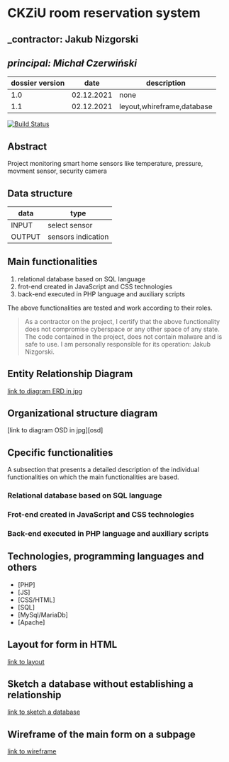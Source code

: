 # CKZiU room reservation system

## _contractor: Jakub Nizgorski
## _principal: Michał Czerwiński_


| dossier version | date | description |
| ------ | ------ | ------ |
| 1.0 | 02.12.2021 | none |
| 1.1 | 02.12.2021 | leyout,whireframe,database |

[![Build Status](https://travis-ci.org/joemccann/dillinger.svg?branch=master)](https://travis-ci.org/joemccann/dillinger)

## Abstract 
Project monitoring smart home sensors like temperature, pressure, movment sensor, security camera

## Data structure

| data | type |
| ------ | ------ |
| INPUT | select sensor |
| OUTPUT | sensors indication |

## Main functionalities

1. relational database based on SQL language
1. frot-end created in JavaScript and CSS technologies
1. back-end executed in PHP language and auxiliary scripts

The above functionalities are tested and work according to their roles.

> As a contractor on the project, I certify that the above functionality 
> does not compromise cyberspace or any other space of any state. 
> The code contained in the project, does not contain malware and is safe to use. 
> I am personally responsible for its operation: Jakub Nizgorski.

## Entity Relationship Diagram

[link to diagram ERD in jpg][erd]

## Organizational structure diagram

[link to diagram OSD in jpg][osd]

## Cpecific functionalities

A subsection that presents a detailed description of the individual functionalities on which the main functionalities are based.

### Relational database based on SQL language

### Frot-end created in JavaScript and CSS technologies

### Back-end executed in PHP language and auxiliary scripts

## Technologies, programming languages and others

- [PHP]
- [JS]
- [CSS/HTML]
- [SQL]
- [MySql/MariaDb]
- [Apache]

 [erd]: <https://github.com/Michal3456/4cti/blob/main/14/Sprites/database.PNG>
 
 ## Layout for form in HTML

[link to layout][form]

## Sketch a database without establishing a relationship

[link to sketch a database][db]

## Wireframe of the main form on a subpage

[link to wireframe][wireframe]

[form]: <https://github.com/Michal3456/4cti/blob/main/14/Sprites/template.PNG>
[db]: <https://github.com/Michal3456/4cti/blob/main/14/Sprites/database.PNG>
[wireframe]: <https://github.com/Michal3456/4cti/blob/main/14/Sprites/wireframe.PNG>
